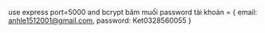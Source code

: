 use express port=5000 and bcrypt băm muối password
tài khoản = {
    email: anhle1512001@gmail.com,
    password: Ket0328560055
}